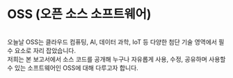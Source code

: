 <h1> OSS (오픈 소스 소프트웨어)</h1><br>
오늘날 OSS는 클라우드 컴퓨팅, AI, 데이터 과학, IoT 등 다양한 첨단 기술 영역에서 필수 요소로 자리 잡았습니다. <br>
저희는 본 보고서에서 소스 코드를 공개해 누구나 자유롭게 사용, 수정, 공유하며 사용할 수 있는 소프트웨어인 OSS에 대해 다루고자 합니다.<br>

